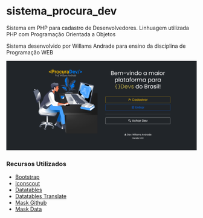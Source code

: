 # sistema_procura_dev
Sistema em PHP para cadastro de Desenvolvedores. Linhuagem utilizada PHP com Programação Orientada a Objetos

<p>Sistema desenvolvido por Willams Andrade para ensino da disciplina de Programação WEB</p>
<img src="img/tela.png">
<br>
<h3>Recursos Utilizados</h3>
<ul>
    <li>
        <a href="https://getbootstrap.com/docs/5.0/getting-started/introduction/" target="_blank">
            Bootstrap
        </a>
    </li>
    <li>
        <a href="https://iconscout.com/unicons/explore/line" target="_blank">
            Iconscout
        </a>
    </li>
    <li>
        <a href="https://datatables.net/examples/styling/bootstrap5.html" target="_blank">
            Datatables
        </a>
    </li>
    <li>
        <a href="https://datatables.net/reference/option/language" target="_blank">
            Datatables Translate
        </a>
    </li>
    <li>
        <a href="https://github.com/uNmAnNeR/imaskjs" target="_blank">
            Mask Github
        </a>
    </li>
    <li>
        <a href="https://imask.js.org/guide.html#masked-date" target="_blank">
            Mask Data
        </a>
    </li>
</ul>

